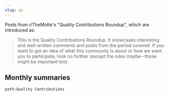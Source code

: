 ```yaml
---
slug: qc
---
```


Posts from r/TheMotte's "Quality Contributions Roundup", which are introduced as:

> This is the Quality Contributions Roundup. It showcases interesting and well-written comments and posts from the period covered. If you want to get an idea of what this community is about or how we want you to participate, look no further (except the rules maybe--those might be important too).

## Monthly summaries 

```query
path:Quality Contributions
```